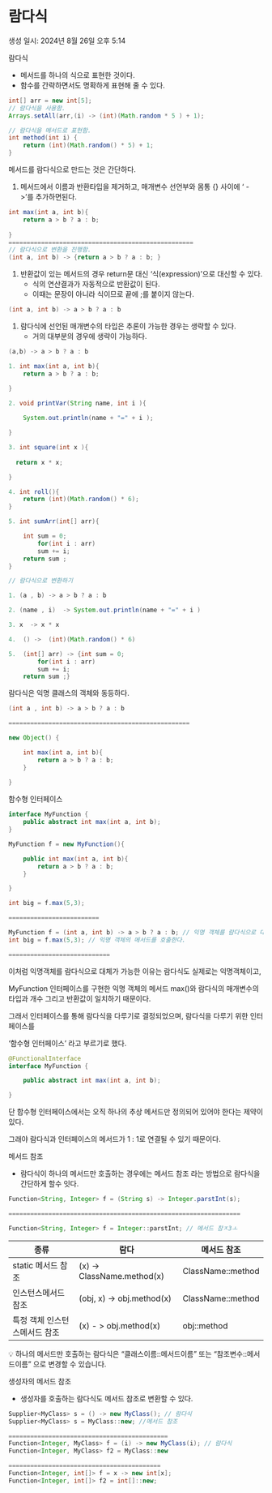# 람다식

생성 일시: 2024년 8월 26일 오후 5:14

람다식

- 메서드를 하나의 식으로 표현한 것이다.
- 함수를 간략하면서도 명확하게 표현해 줄 수 있다.

```java
int[] arr = new int[5];
// 람다식을 사용함.
Arrays.setAll(arr,(i) -> (int)(Math.random * 5 ) + 1);

// 람다식을 메서드로 표현함.
int method(int i) {
	return (int)(Math.random() * 5) + 1;	
}
```

메서드를 람다식으로 만드는 것은 간단하다.  

1. 메서드에서 이름과 반환타입을 제거하고, 매개변수 선언부와 몸통 {} 사이에  ‘ - >’를 추가하면된다.

```java
int max(int a, int b){
	return a > b ? a : b;
	
}
===================================================
// 람다식으로 변환을 진행함.
(int a, int b) -> {return a > b ? a : b; }
```

1. 반환값이 있는 메서드의 경우 return문 대신  ‘식(expression)’으로 대신할 수 있다.
    - 식의 연산결과가 자동적으로 반환값이 된다.
    - 이때는 문장이 아니라 식이므로  끝에 ;를 붙이지 않는다.

```java
(int a, int b) -> a > b ? a : b
```

1. 람다식에 선언된 매개변수의 타입은 추론이 가능한 경우는 생략할 수 있다.
    - 거의 대부분의 경우에 생략이 가능하다.

```java
(a,b) -> a > b ? a : b
```

```java
1. int max(int a, int b){
	return a > b ? a : b;

}

2. void printVar(String name, int i ){
	
    System.out.println(name + "=" + i );

}

3. int square(int x ){
  
  return x * x; 

}

4. int roll(){
	return (int)(Math.random() * 6);
}

5. int sumArr(int[] arr){

	int sum = 0;
        for(int i : arr) 
		sum += i;
	return sum ;
}

// 람다식으로 변환하기 

1. (a , b) -> a > b ? a : b

2. (name , i)  -> System.out.println(name + "=" + i )

3. x  -> x * x 

4.  () ->  (int)(Math.random() * 6)

5.  (int[] arr) -> {int sum = 0;
        for(int i : arr) 
		sum += i;
	return sum ;}
```

람다식은  익명 클래스의 객체와 동등하다.

```java
(int a , int b) -> a > b ? a : b

==================================================

new Object() {

	int max(int a, int b){
		return a > b ? a : b;
	}
	
}
```

함수형 인터페이스 

```java
interface MyFunction {
	public abstract int max(int a, int b);
}

MyFunction f = new MyFunction(){

	public int max(int a, int b){
		return a > b ? a : b;
	}

}

int big = f.max(5,3);

=========================

MyFunction f = (int a, int b) -> a > b ? a : b; // 익명 객체를 람다식으로 대체함.
int big = f.max(5,3); // 익명 객체의 메서드를 호출한다.

============================

```

이처럼 익명객체를 람다식으로 대체가 가능한 이유는 람다식도 실제로는 익명객체이고,

MyFunction 인터페이스를 구현한 익명 객체의 메서드 max()와  람다식의 매개변수의 타입과 개수 그리고 반환값이 일치하기 때문이다.

그래서 인터페이스를 통해 람다식을 다루기로 결정되었으며, 람다식을 다루기 위한 인터페이스를 

‘함수형 인터페이스’ 라고 부르기로 했다.

```java
@FunctionalInterface
interface MyFunction {

	public abstract int max(int a, int b);

}
```

단 함수형 인터페이스에서는 오직 하나의 추상 메서드만 정의되어 있어야 한다는 제약이 있다.

그래야 람다식과 인터페이스의 메서드가  1 : 1로 연결될 수 있기 때문이다.

메서드 참조 

- 람다식이 하나의 메서드만 호출하는 경우에는 메서드 참조 라는 방법으로 람다식을 간단하게 할수 잇다.

```java
Function<String, Integer> f = (String s) -> Integer.parstInt(s);

================================================================

Function<String, Integer> f = Integer::parstInt; // 메서드 참ㅈ3ㅗ
```

| 종류 | 람다 | 메서드 참조 |
| --- | --- | --- |
| static 메서드 참조 | (x) → ClassName.method(x) | ClassName::method |
| 인스턴스메서드 참조 | (obj, x)  → obj.method(x) | ClassName::method |
| 특정 객체 인스턴스메서드 참조 | (x) - >  obj.method(x) | obj::method |

<aside>
💡 하나의 메서드만 호출하는 람다식은 “클래스이름::메서드이름” 또는 “참조변수::메서드이름” 으로 변경할 수 있습니다.

</aside>

생성자의 메서드 참조

- 생성자를 호출하는 람다식도 메서드 참조로 변환할 수 있다.

```java
Supplier<MyClass> s = () -> new MyClass(); // 람다식
Supplier<MyClass> s = MyClass::new; //메서드 참조

============================================
Function<Integer, MyClass> f = (i) -> new MyClass(i); // 람다식
Function<Integer, MyClass> f2 = MyClass::new

==========================================
Function<Integer, int[]> f = x -> new int[x];
Function<Integer, int[]> f2 = int[]::new;
```